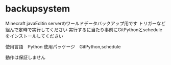 # backupsystem
Minecraft javaEditin serverのワールドデータバックアップ用です
トリガーなど組んで定時で実行してください
実行するに当たり事前にGitPythonとscheduleをインストールしてください

使用言語　Python
使用パッケージ　GitPython,schedule

動作は保証しません

